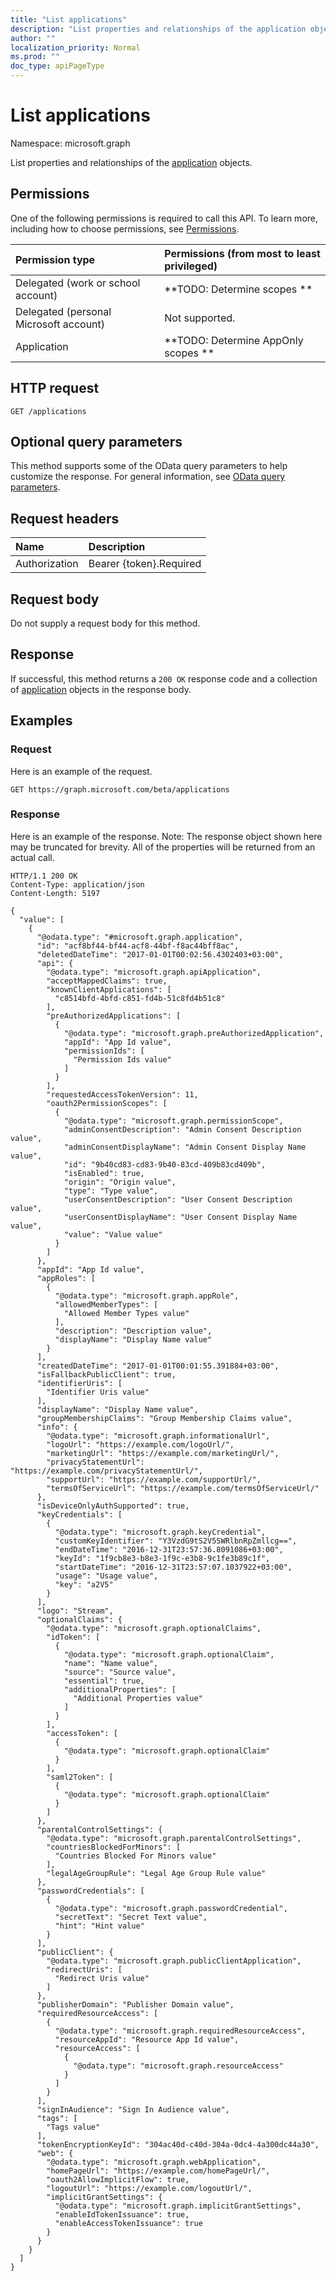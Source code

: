 ```yaml
---
title: "List applications"
description: "List properties and relationships of the application objects."
author: ""
localization_priority: Normal
ms.prod: ""
doc_type: apiPageType
---
```


# List applications

Namespace: microsoft.graph

List properties and relationships of the [application](../resources/application.md) objects.

## Permissions
One of the following permissions is required to call this API. To learn more, including how to choose permissions, see [Permissions](/concepts/permissions-reference.md).

|Permission type|Permissions (from most to least privileged)|
|:---|:---|
|Delegated (work or school account)|**TODO: Determine scopes **|
|Delegated (personal Microsoft account)|Not supported.|
|Application|**TODO: Determine AppOnly scopes **|

## HTTP request
<!-- {
  "blockType": "ignored"
}
-->
``` http
GET /applications
```

## Optional query parameters
This method supports some of the OData query parameters to help customize the response. For general information, see [OData query parameters](/graph/query-parameters).

## Request headers
|Name|Description|
|:---|:---|
|Authorization|Bearer {token}.Required|

## Request body
Do not supply a request body for this method.

## Response
If successful, this method returns a `200 OK` response code and a collection of [application](../resources/application.md) objects in the response body.

## Examples

### Request
Here is an example of the request.
<!-- {
  "blockType": "request",
  "name": "get_application"
}
-->
``` http
GET https://graph.microsoft.com/beta/applications
```

### Response
Here is an example of the response. Note: The response object shown here may be truncated for brevity. All of the properties will be returned from an actual call.
<!-- {
  "blockType": "response",
  "truncated": true,
  "@odata.type": "collection(microsoft.graph.application)"
}
-->
``` http
HTTP/1.1 200 OK
Content-Type: application/json
Content-Length: 5197

{
  "value": [
    {
      "@odata.type": "#microsoft.graph.application",
      "id": "acf8bf44-bf44-acf8-44bf-f8ac44bff8ac",
      "deletedDateTime": "2017-01-01T00:02:56.4302403+03:00",
      "api": {
        "@odata.type": "microsoft.graph.apiApplication",
        "acceptMappedClaims": true,
        "knownClientApplications": [
          "c8514bfd-4bfd-c851-fd4b-51c8fd4b51c8"
        ],
        "preAuthorizedApplications": [
          {
            "@odata.type": "microsoft.graph.preAuthorizedApplication",
            "appId": "App Id value",
            "permissionIds": [
              "Permission Ids value"
            ]
          }
        ],
        "requestedAccessTokenVersion": 11,
        "oauth2PermissionScopes": [
          {
            "@odata.type": "microsoft.graph.permissionScope",
            "adminConsentDescription": "Admin Consent Description value",
            "adminConsentDisplayName": "Admin Consent Display Name value",
            "id": "9b40cd83-cd83-9b40-83cd-409b83cd409b",
            "isEnabled": true,
            "origin": "Origin value",
            "type": "Type value",
            "userConsentDescription": "User Consent Description value",
            "userConsentDisplayName": "User Consent Display Name value",
            "value": "Value value"
          }
        ]
      },
      "appId": "App Id value",
      "appRoles": [
        {
          "@odata.type": "microsoft.graph.appRole",
          "allowedMemberTypes": [
            "Allowed Member Types value"
          ],
          "description": "Description value",
          "displayName": "Display Name value"
        }
      ],
      "createdDateTime": "2017-01-01T00:01:55.391884+03:00",
      "isFallbackPublicClient": true,
      "identifierUris": [
        "Identifier Uris value"
      ],
      "displayName": "Display Name value",
      "groupMembershipClaims": "Group Membership Claims value",
      "info": {
        "@odata.type": "microsoft.graph.informationalUrl",
        "logoUrl": "https://example.com/logoUrl/",
        "marketingUrl": "https://example.com/marketingUrl/",
        "privacyStatementUrl": "https://example.com/privacyStatementUrl/",
        "supportUrl": "https://example.com/supportUrl/",
        "termsOfServiceUrl": "https://example.com/termsOfServiceUrl/"
      },
      "isDeviceOnlyAuthSupported": true,
      "keyCredentials": [
        {
          "@odata.type": "microsoft.graph.keyCredential",
          "customKeyIdentifier": "Y3VzdG9tS2V5SWRlbnRpZmllcg==",
          "endDateTime": "2016-12-31T23:57:36.8091086+03:00",
          "keyId": "1f9cb8e3-b8e3-1f9c-e3b8-9c1fe3b89c1f",
          "startDateTime": "2016-12-31T23:57:07.1037922+03:00",
          "usage": "Usage value",
          "key": "a2V5"
        }
      ],
      "logo": "Stream",
      "optionalClaims": {
        "@odata.type": "microsoft.graph.optionalClaims",
        "idToken": [
          {
            "@odata.type": "microsoft.graph.optionalClaim",
            "name": "Name value",
            "source": "Source value",
            "essential": true,
            "additionalProperties": [
              "Additional Properties value"
            ]
          }
        ],
        "accessToken": [
          {
            "@odata.type": "microsoft.graph.optionalClaim"
          }
        ],
        "saml2Token": [
          {
            "@odata.type": "microsoft.graph.optionalClaim"
          }
        ]
      },
      "parentalControlSettings": {
        "@odata.type": "microsoft.graph.parentalControlSettings",
        "countriesBlockedForMinors": [
          "Countries Blocked For Minors value"
        ],
        "legalAgeGroupRule": "Legal Age Group Rule value"
      },
      "passwordCredentials": [
        {
          "@odata.type": "microsoft.graph.passwordCredential",
          "secretText": "Secret Text value",
          "hint": "Hint value"
        }
      ],
      "publicClient": {
        "@odata.type": "microsoft.graph.publicClientApplication",
        "redirectUris": [
          "Redirect Uris value"
        ]
      },
      "publisherDomain": "Publisher Domain value",
      "requiredResourceAccess": [
        {
          "@odata.type": "microsoft.graph.requiredResourceAccess",
          "resourceAppId": "Resource App Id value",
          "resourceAccess": [
            {
              "@odata.type": "microsoft.graph.resourceAccess"
            }
          ]
        }
      ],
      "signInAudience": "Sign In Audience value",
      "tags": [
        "Tags value"
      ],
      "tokenEncryptionKeyId": "304ac40d-c40d-304a-0dc4-4a300dc44a30",
      "web": {
        "@odata.type": "microsoft.graph.webApplication",
        "homePageUrl": "https://example.com/homePageUrl/",
        "oauth2AllowImplicitFlow": true,
        "logoutUrl": "https://example.com/logoutUrl/",
        "implicitGrantSettings": {
          "@odata.type": "microsoft.graph.implicitGrantSettings",
          "enableIdTokenIssuance": true,
          "enableAccessTokenIssuance": true
        }
      }
    }
  ]
}
```

